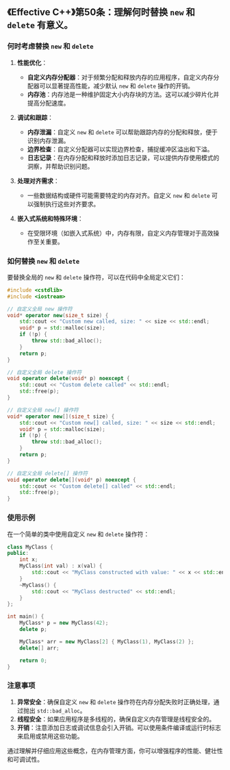 ## 《Effective C++》第50条：理解何时替换 `new` 和 `delete` 有意义。

### 何时考虑替换 `new` 和 `delete`

1. **性能优化**：
    - **自定义内存分配器**：对于频繁分配和释放内存的应用程序，自定义内存分配器可以显著提高性能，减少默认 `new` 和 `delete` 操作的开销。
    - **内存池**：内存池是一种维护固定大小内存块的方法。这可以减少碎片化并提高分配速度。

2. **调试和跟踪**：
    - **内存泄漏**：自定义 `new` 和 `delete` 可以帮助跟踪内存的分配和释放，便于识别内存泄漏。
    - **边界检查**：自定义分配器可以实现边界检查，捕捉缓冲区溢出和下溢。
    - **日志记录**：在内存分配和释放时添加日志记录，可以提供内存使用模式的洞察，并帮助识别问题。

3. **处理对齐需求**：
    - 一些数据结构或硬件可能需要特定的内存对齐。自定义 `new` 和 `delete` 可以强制执行这些对齐要求。

4. **嵌入式系统和特殊环境**：
    - 在受限环境（如嵌入式系统）中，内存有限，自定义内存管理对于高效操作至关重要。

### 如何替换 `new` 和 `delete`

要替换全局的 `new` 和 `delete` 操作符，可以在代码中全局定义它们：

```cpp
#include <cstdlib>
#include <iostream>

// 自定义全局 new 操作符
void* operator new(size_t size) {
    std::cout << "Custom new called, size: " << size << std::endl;
    void* p = std::malloc(size);
    if (!p) {
        throw std::bad_alloc();
    }
    return p;
}

// 自定义全局 delete 操作符
void operator delete(void* p) noexcept {
    std::cout << "Custom delete called" << std::endl;
    std::free(p);
}

// 自定义全局 new[] 操作符
void* operator new[](size_t size) {
    std::cout << "Custom new[] called, size: " << size << std::endl;
    void* p = std::malloc(size);
    if (!p) {
        throw std::bad_alloc();
    }
    return p;
}

// 自定义全局 delete[] 操作符
void operator delete[](void* p) noexcept {
    std::cout << "Custom delete[] called" << std::endl;
    std::free(p);
}
```

### 使用示例

在一个简单的类中使用自定义 `new` 和 `delete` 操作符：

```cpp
class MyClass {
public:
    int x;
    MyClass(int val) : x(val) {
        std::cout << "MyClass constructed with value: " << x << std::endl;
    }
    ~MyClass() {
        std::cout << "MyClass destructed" << std::endl;
    }
};

int main() {
    MyClass* p = new MyClass(42);
    delete p;

    MyClass* arr = new MyClass[2] { MyClass(1), MyClass(2) };
    delete[] arr;

    return 0;
}
```

### 注意事项

1. **异常安全**：确保自定义 `new` 和 `delete` 操作符在内存分配失败时正确处理，通过抛出 `std::bad_alloc`。
2. **线程安全**：如果应用程序是多线程的，确保自定义内存管理是线程安全的。
3. **开销**：注意添加日志或调试信息会引入开销。可以使用条件编译或运行时标志来启用或禁用这些功能。

通过理解并仔细应用这些概念，在内存管理方面，你可以增强程序的性能、健壮性和可调试性。
